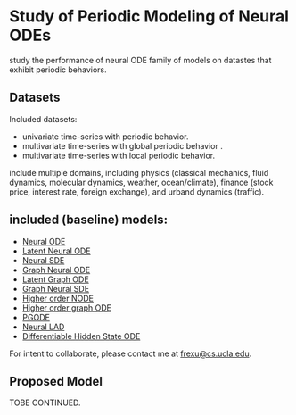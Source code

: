 # Study of Periodic Modeling of Neural ODEs

study the performance of neural ODE family of models on datastes that exhibit periodic behaviors. 

## Datasets

Included datasets:
- univariate time-series with periodic behavior. 
- multivariate time-series with global periodic behavior . 
- multivariate time-series with local periodic behavior. 

include multiple domains, including physics (classical mechanics, fluid dynamics, molecular dynamics, weather, ocean/climate), finance (stock price, interest rate, foreign exchange), and urband dynamics (traffic).  


## included (baseline) models: 

- [Neural ODE](https://arxiv.org/abs/1806.07366)
- [Latent Neural ODE](https://arxiv.org/abs/1907.03907)
- [Neural SDE](https://arxiv.org/pdf/2102.03657)
- [Graph Neural ODE](https://arxiv.org/abs/1911.07532)
- [Latent Graph ODE](https://web.cs.ucla.edu/~yzsun/papers/2020_NeurIPS_LGODE.pdf)
- [Graph Neural SDE](https://arxiv.org/pdf/2308.12316)
- [Higher order NODE](https://proceedings.neurips.cc/paper/2020/file/418db2ea5d227a9ea8db8e5357ca2084-Paper.pdf)
- [Higher order graph ODE](https://openreview.net/pdf?id=9iChKP4k32) 
- [PGODE](https://arxiv.org/pdf/2311.06554v2)
- [Neural LAD](https://proceedings.neurips.cc/paper_files/paper/2023/file/382a8606a85ca6ec7c06185a1a95ce8b-Paper-Conference.pdf)
- [Differentiable Hidden State ODE](https://openreview.net/pdf?id=jKNv7Fvurt)

For intent to collaborate, please contact me at frexu@cs.ucla.edu.


## Proposed Model

TOBE CONTINUED. 
